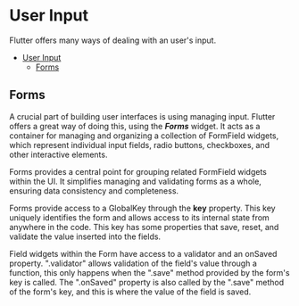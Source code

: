 # User Input

Flutter offers many ways of dealing with an user's input.

- [User Input](#user-input)
  - [Forms](#forms)

## Forms

A crucial part of building user interfaces is using managing input. Flutter offers a great way of doing this, using the ***Forms*** widget. It acts as a container for managing and organizing a collection of FormField widgets, which represent individual input fields, radio buttons, checkboxes, and other interactive elements.

Forms provides a central point for grouping related FormField widgets within the UI. It simplifies managing and validating forms as a whole, ensuring data consistency and completeness.

Forms provide access to a GlobalKey through the **key** property. This key uniquely identifies the form and allows access to its internal state from anywhere in the code. This key has some properties that save, reset, and validate the value inserted into the fields.

Field widgets within the Form have access to a validator and an onSaved property. ".validator" allows validation of the field's value through a function, this only happens when the ".save" method provided by the form's key is called. The ".onSaved" property is also called by the ".save" method of the form's key, and this is where the value of the field is saved.
